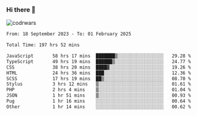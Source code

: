 ### Hi there 👋


![codrwars](https://www.codewars.com/users/rsschool_c9af20f58c35c696/badges/micro) 

<!--START_SECTION:waka-->

```txt
From: 18 September 2023 - To: 01 February 2025

Total Time: 197 hrs 52 mins

JavaScript       58 hrs 17 mins  ███████▒░░░░░░░░░░░░░░░░░   29.28 %
TypeScript       49 hrs 19 mins  ██████▒░░░░░░░░░░░░░░░░░░   24.77 %
CSS              38 hrs 20 mins  ████▓░░░░░░░░░░░░░░░░░░░░   19.26 %
HTML             24 hrs 36 mins  ███░░░░░░░░░░░░░░░░░░░░░░   12.36 %
SCSS             17 hrs 19 mins  ██▒░░░░░░░░░░░░░░░░░░░░░░   08.70 %
Stylus           3 hrs 12 mins   ▒░░░░░░░░░░░░░░░░░░░░░░░░   01.61 %
PHP              2 hrs 4 mins    ▒░░░░░░░░░░░░░░░░░░░░░░░░   01.04 %
JSON             1 hr 51 mins    ▒░░░░░░░░░░░░░░░░░░░░░░░░   00.93 %
Pug              1 hr 16 mins    ░░░░░░░░░░░░░░░░░░░░░░░░░   00.64 %
Other            1 hr 14 mins    ░░░░░░░░░░░░░░░░░░░░░░░░░   00.62 %
```

<!--END_SECTION:waka-->
